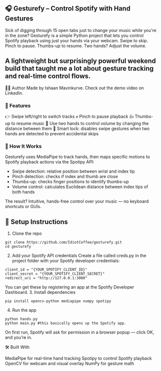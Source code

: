 ## 🎧 Gesturefy – Control Spotify with Hand Gestures
Sick of digging through 15 open tabs just to change your music while you're in the zone? Gesturefy is a simple Python project that lets you control Spotify playback using just your hands via your webcam. Swipe to skip. Pinch to pause. Thumbs-up to resume. Two hands? Adjust the volume.

A lightweight but surprisingly powerful weekend build that taught me a lot about gesture tracking and real-time control flows.
---

🧍‍♂️ Author
Made by Ishaan Mavinkurve. Check out the demo video on LinkedIn.

### 🔧 Features

👉 Swipe left/right to switch tracks
✊ Pinch to pause playback
👍 Thumbs-up to resume music
👐 Use two hands to control volume by changing the distance between them
🧠 Smart lock: disables swipe gestures when two hands are detected to prevent accidental skips


### 🧠 How It Works
Gesturefy uses MediaPipe to track hands, then maps specific motions to Spotify playback actions via the Spotipy API:

- Swipe detection: relative position between wrist and index tip
- Pinch detection: checks if index and thumb are close
- Thumbs-up: checks finger positions to identify thumbs-up
- Volume control: calculates Euclidean distance between index tips of both hands

The result? Intuitive, hands-free control over your music — no keyboard shortcuts or GUIs.

## 🚀 Setup Instructions
1. Clone the repo
```
git clone https://github.com/IdiotCoffee/gesturefy.git
cd gesturefy
```
2. Add your Spotify API credentials
Create a file called creds.py in the project folder with your Spotify developer credentials:
```
client_id = "{YOUR_SPOTIFY_CLIENT_ID}"
client_secret = "{YOUR_SPOTIFY_CLIENT_SECRET}"
redirect_uri = "http://127.0.0.1:3000"
```
You can get these by registering an app at the Spotify Developer Dashboard.
3. Install dependencies
```
pip install opencv-python mediapipe numpy spotipy
```
4. Run the app
```
python hands.py
python main.py #this basically opens up the Spotify app.
```

On first run, Spotify will ask for permission in a browser popup — click OK, and you’re in.

🛠️ Built With

MediaPipe for real-time hand tracking
Spotipy to control Spotify playback
OpenCV for webcam and visual overlay
NumPy for gesture math

